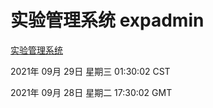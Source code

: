 # 实验管理系统 expadmin
[实验管理系统](http://59.174.27.76:56808/expadmin-782313d2-e1b1-4ea7-932e-3a55e6a1a4d0/)

2021年 09月 29日 星期三 01:30:02 CST

2021年 09月 28日 星期二 17:30:02 GMT
